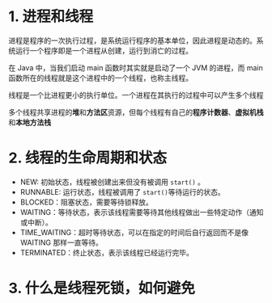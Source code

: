 # 1. 进程和线程
进程是程序的一次执行过程，是系统运行程序的基本单位，因此进程是动态的。系统运行一个程序即是一个进程从创建，运行到消亡的过程。

在 Java 中，当我们启动 main 函数时其实就是启动了一个 JVM 的进程，而 main 函数所在的线程就是这个进程中的一个线程，也称主线程。

线程是一个比进程更小的执行单位。一个进程在其执行的过程中可以产生多个线程

多个线程共享进程的**堆**和**方法区**资源，但每个线程有自己的**程序计数器**、**虚拟机栈**和**本地方法栈**


# 2. 线程的生命周期和状态
-   NEW: 初始状态，线程被创建出来但没有被调用 `start()` 。
-   RUNNABLE: 运行状态，线程被调用了 `start()`等待运行的状态。
-   BLOCKED：阻塞状态，需要等待锁释放。
-   WAITING：等待状态，表示该线程需要等待其他线程做出一些特定动作（通知或中断）。
-   TIME_WAITING：超时等待状态，可以在指定的时间后自行返回而不是像 WAITING 那样一直等待。
-   TERMINATED：终止状态，表示该线程已经运行完毕。

# 3. 什么是线程死锁，如何避免
<!--stackedit_data:
eyJoaXN0b3J5IjpbLTkxNTA4OTQ0NF19
-->